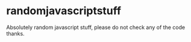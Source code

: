 # randomjavascriptstuff
Absolutely random javascript stuff, please do not check any of the code thanks.
